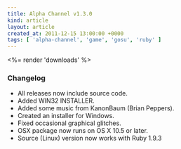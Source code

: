 ```yaml
---
title: Alpha Channel v1.3.0
kind: article
layout: article
created_at: 2011-12-15 13:00:00 +0000
tags: [ 'alpha-channel', 'game', 'gosu', 'ruby' ]
---
```


<%= render 'downloads' %>

### Changelog

* All releases now include source code.
* Added WIN32 INSTALLER.
* Added some music from KanonBaum (Brian Peppers).
* Created an installer for Windows.
* Fixed occasional graphical glitches.
* OSX package now runs on OS X 10.5 or later.
* Source (Linux) version now works with Ruby 1.9.3